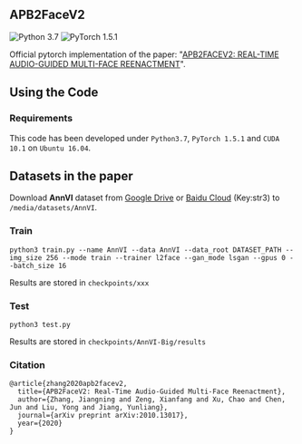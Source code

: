 ## APB2FaceV2

![Python 3.7](https://img.shields.io/badge/python-3.7-green.svg?style=plastic) ![PyTorch 1.5.1](https://img.shields.io/badge/pytorch-1.5.1-green.svg?style=plastic)

Official pytorch implementation of the paper: "[APB2FACEV2: REAL-TIME AUDIO-GUIDED MULTI-FACE REENACTMENT](https://arxiv.org/pdf/2010.13017.pdf)".

## Using the Code

### Requirements

This code has been developed under `Python3.7`, `PyTorch 1.5.1` and `CUDA 10.1` on `Ubuntu 16.04`. 

## Datasets in the paper

Download **AnnVI** dataset from 
[Google Drive](https://drive.google.com/file/d/1xEnZwNLU4SmgFFh4WGV4KEOdegfFrOdp/view?usp=sharing) 
or 
[Baidu Cloud](https://pan.baidu.com/s/1oydpePBQieRoDmaENg3kfQ) (Key:str3) to `/media/datasets/AnnVI`.


### Train

```shell
python3 train.py --name AnnVI --data AnnVI --data_root DATASET_PATH --img_size 256 --mode train --trainer l2face --gan_mode lsgan --gpus 0 --batch_size 16
```

Results are stored in `checkpoints/xxx`

### Test

```shell
python3 test.py 
```

Results are stored in `checkpoints/AnnVI-Big/results`

### Citation

```angular2
@article{zhang2020apb2facev2,
  title={APB2FaceV2: Real-Time Audio-Guided Multi-Face Reenactment},
  author={Zhang, Jiangning and Zeng, Xianfang and Xu, Chao and Chen, Jun and Liu, Yong and Jiang, Yunliang},
  journal={arXiv preprint arXiv:2010.13017},
  year={2020}
}
```
